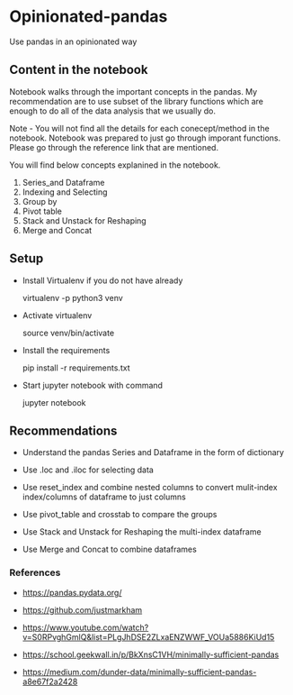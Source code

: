 # Opinionated-pandas
Use pandas in an opinionated way 


## Content in the notebook 

Notebook walks through the important concepts in the pandas. My recommendation are to use subset of the library functions which are enough to do all of the data analysis that we usually do. 

Note - You will not find all the details for each conecept/method in the notebook. Notebook was prepared to just go through imporant functions. Please go through the reference link that are mentioned. 

You will find below concepts explanined in the notebook. 

1. Series_and Dataframe
2. Indexing and Selecting
3. Group by 
4. Pivot table
5. Stack and Unstack for Reshaping
6. Merge and Concat


## Setup

- Install Virtualenv if you do not have already

  virtualenv -p python3 venv

- Activate virtualenv

  source venv/bin/activate

- Install the requirements

  pip install -r requirements.txt

- Start jupyter notebook with command 

  jupyter notebook



## Recommendations

- Understand the pandas Series and Dataframe in the form of dictionary  


- Use .loc and .iloc for selecting data  


- Use reset_index and combine nested columns to convert mulit-index index/columns of dataframe to just columns  


- Use pivot_table and crosstab to compare the groups  


- Use Stack and Unstack for Reshaping the multi-index dataframe


- Use Merge and Concat to combine dataframes   



### References 

- https://pandas.pydata.org/   


- https://github.com/justmarkham 


- https://www.youtube.com/watch?v=S0RPvghGmlQ&list=PLgJhDSE2ZLxaENZWWF_VOUa5886KiUd15  


- https://school.geekwall.in/p/BkXnsC1VH/minimally-sufficient-pandas  


- https://medium.com/dunder-data/minimally-sufficient-pandas-a8e67f2a2428
